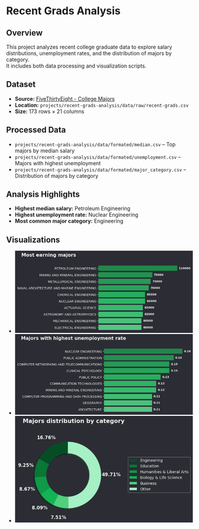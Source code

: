 # Recent Grads Analysis

## Overview
This project analyzes recent college graduate data to explore salary distributions, unemployment rates, and the distribution of majors by category.  
It includes both data processing and visualization scripts.

## Dataset
- **Source:** [FiveThirtyEight - College Majors](https://github.com/fivethirtyeight/data/tree/master/college-majors)
- **Location:** `projects/recent-grads-analysis/data/raw/recent-grads.csv`
- **Size:** 173 rows × 21 columns

## Processed Data
- `projects/recent-grads-analysis/data/formated/median.csv` – Top majors by median salary  
- `projects/recent-grads-analysis/data/formated/unemployment.csv` – Majors with highest unemployment  
- `projects/recent-grads-analysis/data/formated/major_category.csv` – Distribution of majors by category  

## Analysis Highlights
- **Highest median salary:** Petroleum Engineering  
- **Highest unemployment rate:** Nuclear Engineering  
- **Most common major category:** Engineering

## Visualizations
- ![Top 10 majors by salary](plots/most_earning_majors.png)  
- ![Top 10 majors by unemployment](plots/majors_highest_unemployment.png)  
- ![Majors by category](plots/majors_by_category.png)
